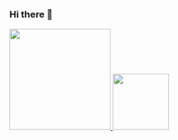 ### Hi there 👋
<div>
  <a href="https://github.com/zippybonhtm">
    <img height="180em" src="https://github-readme-stats.vercel.app/api?username=zippybonhtm&show_icons=true&theme=dark&include_all_commits=true&cont_private=true"/>
    <img height="100em" src="https://github-readme-stats.vercel.app/api/top-langs/?username=zippybonhtm&layout=compact&langs_count=16&theme=dark"/>
</div>
